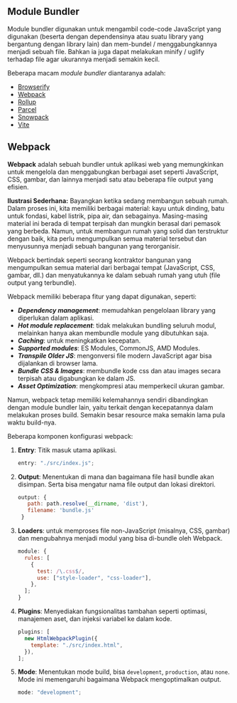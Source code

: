 <h2>Module Bundler</h2>

Module bundler digunakan untuk mengambil code-code JavaScript yang digunakan (beserta dengan dependensinya atau suatu library yang bergantung dengan library lain) dan mem-bundel / menggabungkannya menjadi sebuah file. Bahkan ia juga dapat melakukan minify / uglify terhadap file agar ukurannya menjadi semakin kecil.

Beberapa macam _module bundler_ diantaranya adalah:

- [Browserify](https://browserify.org)
- [Webpack](https://webpack.js.org)
- [Rollup](https://rollupjs.org)
- [Parcel](https://parceljs.org)
- [Snowpack](https://www.snowpack.dev)
- [Vite](https://vitejs.dev/)

<h2>Webpack</h2>

**Webpack** adalah sebuah bundler untuk aplikasi web yang memungkinkan untuk mengelola dan menggabungkan berbagai aset seperti JavaScript, CSS, gambar, dan lainnya menjadi satu atau beberapa file output yang efisien.

**Ilustrasi Sederhana:** Bayangkan ketika sedang membangun sebuah rumah. Dalam proses ini, kita memiliki berbagai material: kayu untuk dinding, batu untuk fondasi, kabel listrik, pipa air, dan sebagainya. Masing-masing material ini berada di tempat terpisah dan mungkin berasal dari pemasok yang berbeda. Namun, untuk membangun rumah yang solid dan terstruktur dengan baik, kita perlu mengumpulkan semua material tersebut dan menyusunnya menjadi sebuah bangunan yang terorganisir.

Webpack bertindak seperti seorang kontraktor bangunan yang mengumpulkan semua material dari berbagai tempat (JavaScript, CSS, gambar, dll.) dan menyatukannya ke dalam sebuah rumah yang utuh (file output yang terbundle).

Webpack memiliki beberapa fitur yang dapat digunakan, seperti:

- **_Dependency management_**: memudahkan pengelolaan library yang diperlukan dalam aplikasi.
- **_Hot module replacement_**: tidak melakukan bundling seluruh modul, melainkan hanya akan membundle module yang dibutuhkan saja.
- **_Caching_**: untuk meningkatkan kecepatan.
- **_Supported modules_**: ES Modules, CommonJS, AMD Modules.
- **_Transpile Older JS_**: mengonversi file modern JavaScript agar bisa dijalankan di browser lama.
- **_Bundle CSS & Images_**: membundle kode css dan atau images secara terpisah atau digabungkan ke dalam JS.
- **_Asset Optimization_**: mengkompresi atau memperkecil ukuran gambar.

Namun, webpack tetap memiliki kelemahannya sendiri dibandingkan dengan module bundler lain, yaitu terkait dengan kecepatannya dalam melakukan proses build. Semakin besar resource maka semakin lama pula waktu build-nya.

Beberapa komponen konfigurasi webpack:

1. **Entry**: Titik masuk utama aplikasi.
   ```javascript
   entry: "./src/index.js";
   ```
2. **Output**: Menentukan di mana dan bagaimana file hasil bundle akan disimpan. Serta bisa mengatur nama file output dan lokasi direktori.
   ```javascript
   output: {
      path: path.resolve(__dirname, 'dist'),
      filename: 'bundle.js'
    }
   ```
3. **Loaders**: untuk memproses file non-JavaScript (misalnya, CSS, gambar) dan mengubahnya menjadi modul yang bisa di-bundle oleh Webpack.
   ```javascript
   module: {
     rules: [
       {
         test: /\.css$/,
         use: ["style-loader", "css-loader"],
       },
     ];
   }
   ```
4. **Plugins**: Menyediakan fungsionalitas tambahan seperti optimasi, manajemen aset, dan injeksi variabel ke dalam kode.
   ```javascript
   plugins: [
     new HtmlWebpackPlugin({
       template: "./src/index.html",
     }),
   ];
   ```
5. **Mode**: Menentukan mode build, bisa `development`, `production`, atau `none`. Mode ini memengaruhi bagaimana Webpack mengoptimalkan output.
   ```javascript
   mode: "development";
   ```
